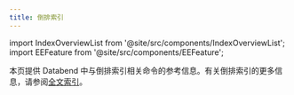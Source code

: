 ```yaml
---
title: 倒排索引
---
```

import IndexOverviewList from '@site/src/components/IndexOverviewList';
import EEFeature from '@site/src/components/EEFeature';

<EEFeature featureName='INVERTED INDEX'/>

本页提供 Databend 中与倒排索引相关命令的参考信息。有关倒排索引的更多信息，请参阅[全文索引](/guides/performance/fulltext-index)。

<IndexOverviewList />